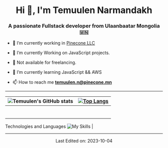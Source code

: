 <h1 align="center">Hi 👋, I'm
Temuulen Narmandakh</h1>
<h3 align="center">A passionate Fullstack developer from Ulaanbaatar Mongolia 🇲🇳</h3>

- 🔭 I’m currently working in <a href="https://pinecone.mn/" target="_blank"> Pinecone LLC</a>

- 🌱 I’m currently Working on JavaScript projects.

- 🤝 Not available for freelancing.

- 🌱 I’m currently learning JavaScript && AWS

- 📫 How to reach me **temuulen.n@pinecone.mn**
---


| ![Temuulen's GitHub stats](https://github-readme-stats.vercel.app/api?username=temuulennibno&show_icons=true&theme=radical)  | [![Top Langs](https://github-readme-stats.vercel.app/api/top-langs/?username=temuulennibno&hide_progress=false)](https://github.com/anuraghazra/github-readme-stats)  |
|---|---|
|  <h2 align="center">
Technologies and Languages </h2>
![My Skills](https://skillicons.dev/icons?i=js,html,css,java,nginx,react,idea,bootstrap,vscode,mysql,linux,md,github,bash,vim,figma,jquery,tailwind,ts,nestjs,regex,sass)  |

---

<p style="text-align: center">
Last Edited on: 2023-10-04
</p>
